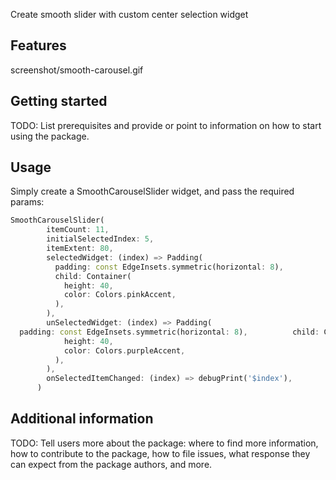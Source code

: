 <!-- 
This README describes the package. If you publish this package to pub.dev,
this README's contents appear on the landing page for your package.

For information about how to write a good package README, see the guide for
[writing package pages](https://dart.dev/guides/libraries/writing-package-pages). 

For general information about developing packages, see the Dart guide for
[creating packages](https://dart.dev/guides/libraries/create-library-packages)
and the Flutter guide for
[developing packages and plugins](https://flutter.dev/developing-packages). 
-->

Create smooth slider with custom center selection widget 

## Features

screenshot/smooth-carousel.gif

## Getting started

TODO: List prerequisites and provide or point to information on how to
start using the package.

## Usage

Simply create a SmoothCarouselSlider widget, and pass the required params:

```dart
SmoothCarouselSlider(
        itemCount: 11,
        initialSelectedIndex: 5,
        itemExtent: 80,
        selectedWidget: (index) => Padding(
          padding: const EdgeInsets.symmetric(horizontal: 8),
          child: Container(
            height: 40,
            color: Colors.pinkAccent,
          ),
        ),
        unSelectedWidget: (index) => Padding(
  padding: const EdgeInsets.symmetric(horizontal: 8),          child: Container(
            height: 40,
            color: Colors.purpleAccent,
          ),
        ),
        onSelectedItemChanged: (index) => debugPrint('$index'),
      )

```

## Additional information

TODO: Tell users more about the package: where to find more information, how to 
contribute to the package, how to file issues, what response they can expect 
from the package authors, and more.
